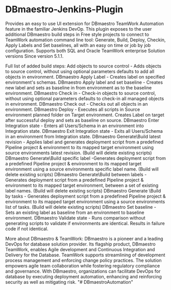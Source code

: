 # DBmaestro-Jenkins-Plugin
Provides an easy to use UI extension for DBmaestro TeamWork Automation feature in the familiar Jenkins DevOp. This plugin exposes to the user additional DBmaestro build steps in Free style projects to connect to TeamWork automation command line tool: Generate, Build, Deploy, Checkin, Apply Labels and Set baselines, all with an easy on time or job by job configuration. Supports both SQL and Oracle TeamWork enterprise Solution versions Since version 5.1.1.

Full list of added build steps:
Add objects to source control - Adds objects to source control, without using optional parameters defaults to add all objects in environment.
DBmaestro Apply Label - Creates label on specified environment's schemas.
DBmaestro Apply label and set baseline - Creates new label and sets as baseline in from environment as to the baseline environment.
DBmaestro Check in - Check-in objects to source control, without using optional parameters defaults to check-in all managed objects in environment.
DBmaestro Check out - Checks out all objects in an environment.
DBmaestro Deploy - Executes all scripts in Source environment planned folder on Target environment. Creates Label on target after successful deploy and sets as baseline on source.
DBmaestro Enter Integration state - Enters all Users/Schema in an environment into Integration state.
DBmaestro Exit Integration state - Exits all Users/Schema in an environment from Integration state.
DBmaestro Generate\Build latest revision - Applies label and generates deployment script from a predefined Pipeline project & environment to its mapped target environment using source environments latest revision. (Build will delete existing scripts)
DBmaestro Generate\Build specific label -Generates deployment script from a predefined Pipeline project & environment to its mapped target environment using a source environments specific label name. (Build will delete existing scripts)
DBmaestro Generate\Build between labels - Generates deployment script from a predefined Pipeline project & environment to its mapped target environment, between a set of existing label names. (Build will delete existing scripts)
DBmaestro Generate \Build by tasks - Generates deployment script from a predefined Pipeline project & environment to its mapped target environment using a source environments list of tasks. (Build will delete existing scripts)
DBmaestro Set baseline - Sets an existing label as baseline from an environment to baseline environment.
DBmaestro Validate state - Runs comparison without generating scripts to validate if environments are identical. Results in failure code if not identical.

More about DBmaestro & TeamWork:
DBmaestro is a pioneer and a leading DevOps for database solution provider. Its flagship product, DBmaestro TeamWork, enables Agile development and Continuous Integration and Delivery for the Database.
TeamWork supports streamlining of development process management and enforcing change policy practices.
The solution empowers agile team collaboration while fostering regulatory compliance and governance.
With DBmaestro, organizations can facilitate DevOps for database by executing deployment automation, enhancing and reinforcing security as well as mitigating risk.
"# DBmaestroAutomation" 
